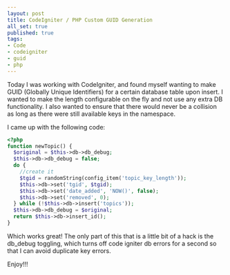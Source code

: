 ```yaml
---
layout: post
title: CodeIgniter / PHP Custom GUID Generation
all_set: true
published: true
tags:
- Code
- codeigniter
- guid
- php
---
```


Today I was working with CodeIgniter, and found myself wanting to make GUID
(Globally Unique Identifiers) for a certain database table upon insert. I wanted
to make the length configurable on the fly and not use any extra DB
functionality. I also wanted to ensure that there would never be a collision as
long as there were still available keys in the namespace.

I came up with the following code:

``` php
<?php
function newTopic() {
  $original = $this->db->db_debug;
  $this->db->db_debug = false;
  do {
    //create it
    $tgid = randomString(config_item('topic_key_length'));
    $this->db->set('tgid', $tgid);
    $this->db->set('date_added', 'NOW()', false);
    $this->db->set('removed', 0);
  } while (!$this->db->insert('topics'));
  $this->db->db_debug = $original;
  return $this->db->insert_id();
}
```

Which works great! The only part of this that is a little bit of a hack is the
db_debug toggling, which turns off code igniter db errors for a second so that I
can avoid duplicate key errors.

Enjoy!!!
